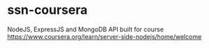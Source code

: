 # ssn-coursera
NodeJS, ExpressJS and MongoDB API built for course https://www.coursera.org/learn/server-side-nodejs/home/welcome
